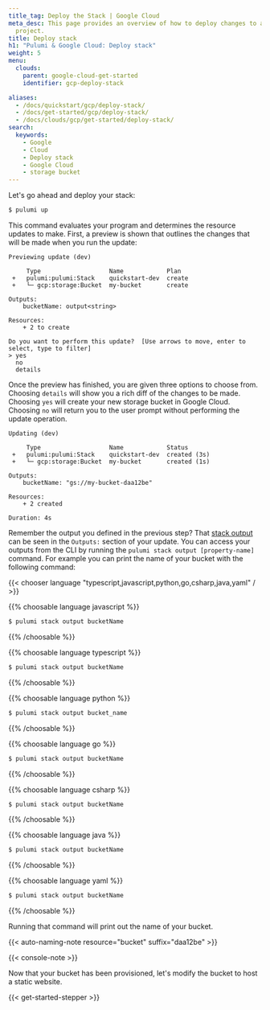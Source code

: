 ```yaml
---
title_tag: Deploy the Stack | Google Cloud
meta_desc: This page provides an overview of how to deploy changes to a Google Cloud
  project.
title: Deploy stack
h1: "Pulumi & Google Cloud: Deploy stack"
weight: 5
menu:
  clouds:
    parent: google-cloud-get-started
    identifier: gcp-deploy-stack

aliases:
  - /docs/quickstart/gcp/deploy-stack/
  - /docs/get-started/gcp/deploy-stack/
  - /docs/clouds/gcp/get-started/deploy-stack/
search:
  keywords:
    - Google
    - Cloud
    - Deploy stack
    - Google Cloud
    - storage bucket
---
```


Let's go ahead and deploy your stack:

```bash
$ pulumi up
```

This command evaluates your program and determines the resource updates to make. First, a preview is shown that outlines the changes that will be made when you run the update:

```
Previewing update (dev)

     Type                   Name            Plan
 +   pulumi:pulumi:Stack    quickstart-dev  create
 +   └─ gcp:storage:Bucket  my-bucket       create

Outputs:
    bucketName: output<string>

Resources:
    + 2 to create

Do you want to perform this update?  [Use arrows to move, enter to select, type to filter]
> yes
  no
  details
```

Once the preview has finished, you are given three options to choose from. Choosing `details` will show you a rich diff of the changes to be made. Choosing `yes` will create your new storage bucket in Google Cloud. Choosing `no` will return you to the user prompt without performing the update operation.

```
Updating (dev)

     Type                   Name            Status
 +   pulumi:pulumi:Stack    quickstart-dev  created (3s)
 +   └─ gcp:storage:Bucket  my-bucket       created (1s)

Outputs:
    bucketName: "gs://my-bucket-daa12be"

Resources:
    + 2 created

Duration: 4s
```

Remember the output you defined in the previous step? That [stack output](/docs/concepts/stack#outputs) can be seen in the `Outputs:` section of your update. You can access your outputs from the CLI by running the `pulumi stack output [property-name]` command. For example you can print the name of your bucket with the following command:

{{< chooser language "typescript,javascript,python,go,csharp,java,yaml" / >}}

{{% choosable language javascript %}}

```bash
$ pulumi stack output bucketName
```

{{% /choosable %}}

{{% choosable language typescript %}}

```bash
$ pulumi stack output bucketName
```

{{% /choosable %}}

{{% choosable language python %}}

```bash
$ pulumi stack output bucket_name
```

{{% /choosable %}}

{{% choosable language go %}}

```bash
$ pulumi stack output bucketName
```

{{% /choosable %}}

{{% choosable language csharp %}}

```bash
$ pulumi stack output bucketName
```

{{% /choosable %}}

{{% choosable language java %}}

```bash
$ pulumi stack output bucketName
```

{{% /choosable %}}

{{% choosable language yaml %}}

```bash
$ pulumi stack output bucketName
```

{{% /choosable %}}

Running that command will print out the name of your bucket.

{{< auto-naming-note resource="bucket" suffix="daa12be" >}}

{{< console-note >}}

Now that your bucket has been provisioned, let's modify the bucket to host a static website.

{{< get-started-stepper >}}
